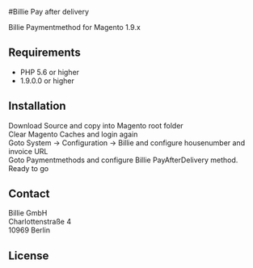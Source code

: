 #Billie Pay after delivery

Billie Paymentmethod for Magento 1.9.x

## Requirements
- PHP 5.6 or higher 
- 1.9.0.0 or higher

## Installation

Download Source and copy into Magento root folder<br/>
Clear Magento Caches and login again<br/>
Goto System -> Configuration -> Billie and configure housenumber and invoice URL<br/>
Goto Paymentmethods and configure Billie PayAfterDelivery method.<br/>
Ready to go

## Contact
Billie GmbH<br/>
Charlottenstraße 4<br/>
10969 Berlin<br/>

## License